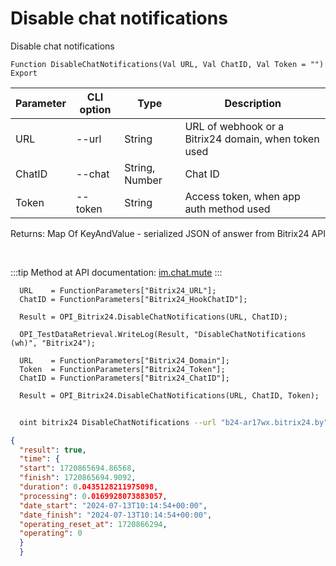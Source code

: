 ﻿---
sidebar_position: 11
---

# Disable chat notifications
 Disable chat notifications



`Function DisableChatNotifications(Val URL, Val ChatID, Val Token = "") Export`

  | Parameter | CLI option | Type | Description |
  |-|-|-|-|
  | URL | --url | String | URL of webhook or a Bitrix24 domain, when token used |
  | ChatID | --chat | String, Number | Chat ID |
  | Token | --token | String | Access token, when app auth method used |

  
  Returns:  Map Of KeyAndValue - serialized JSON of answer from Bitrix24 API

<br/>

:::tip
Method at API documentation: [im.chat.mute](https://dev.1c-bitrix.ru/learning/course/?COURSE_ID=93&LESSON_ID=11473)
:::
<br/>


```bsl title="Code example"
  URL    = FunctionParameters["Bitrix24_URL"];
  ChatID = FunctionParameters["Bitrix24_HookChatID"];
  
  Result = OPI_Bitrix24.DisableChatNotifications(URL, ChatID);
  
  OPI_TestDataRetrieval.WriteLog(Result, "DisableChatNotifications (wh)", "Bitrix24");
  
  URL    = FunctionParameters["Bitrix24_Domain"];
  Token  = FunctionParameters["Bitrix24_Token"];
  ChatID = FunctionParameters["Bitrix24_ChatID"];
  
  Result = OPI_Bitrix24.DisableChatNotifications(URL, ChatID, Token);
```



```sh title="CLI command example"
    
  oint bitrix24 DisableChatNotifications --url "b24-ar17wx.bitrix24.by" --chat "452" --token "fe3fa966006e9f06006b12e400000001000..."

```

```json title="Result"
{
  "result": true,
  "time": {
  "start": 1720865694.86568,
  "finish": 1720865694.9092,
  "duration": 0.0435128211975098,
  "processing": 0.0169928073883057,
  "date_start": "2024-07-13T10:14:54+00:00",
  "date_finish": "2024-07-13T10:14:54+00:00",
  "operating_reset_at": 1720866294,
  "operating": 0
  }
  }
```
